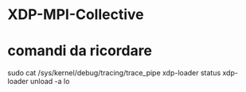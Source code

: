 # XDP-MPI-Collective

# comandi da ricordare
sudo cat /sys/kernel/debug/tracing/trace_pipe
xdp-loader status
xdp-loader unload -a lo
